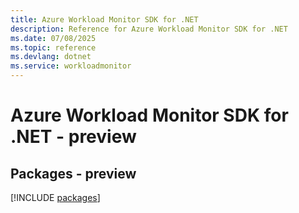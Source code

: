 ```yaml
---
title: Azure Workload Monitor SDK for .NET
description: Reference for Azure Workload Monitor SDK for .NET
ms.date: 07/08/2025
ms.topic: reference
ms.devlang: dotnet
ms.service: workloadmonitor
---
```

# Azure Workload Monitor SDK for .NET - preview
## Packages - preview
[!INCLUDE [packages](workload-monitor-index.md)]